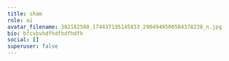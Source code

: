 ```yaml
---
title: sham
role: ai
avatar_filename: 302182580_174437195145833_2904949500504378238_n.jpg
bio: bfcvbvhdfhdfhdfhdfh
social: []
superuser: false
---
```

